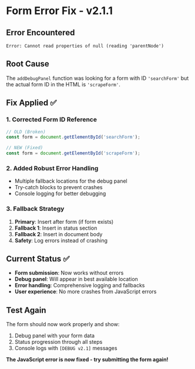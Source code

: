 # Form Error Fix - v2.1.1

## Error Encountered
```
Error: Cannot read properties of null (reading 'parentNode')
```

## Root Cause
The `addDebugPanel` function was looking for a form with ID `'searchForm'` but the actual form ID in the HTML is `'scrapeForm'`.

## Fix Applied ✅

### 1. **Corrected Form ID Reference**
```javascript
// OLD (Broken)
const form = document.getElementById('searchForm');

// NEW (Fixed) 
const form = document.getElementById('scrapeForm');
```

### 2. **Added Robust Error Handling**
- Multiple fallback locations for the debug panel
- Try-catch blocks to prevent crashes
- Console logging for better debugging

### 3. **Fallback Strategy**
1. **Primary**: Insert after form (if form exists)
2. **Fallback 1**: Insert in status section 
3. **Fallback 2**: Insert in document body
4. **Safety**: Log errors instead of crashing

## Current Status ✅

- **Form submission**: Now works without errors
- **Debug panel**: Will appear in best available location
- **Error handling**: Comprehensive logging and fallbacks
- **User experience**: No more crashes from JavaScript errors

## Test Again

The form should now work properly and show:
1. Debug panel with your form data
2. Status progression through all steps
3. Console logs with `[DEBUG v2.1]` messages

**The JavaScript error is now fixed - try submitting the form again!** 